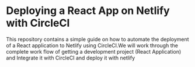# Deploying a React App on Netlify with CircleCI

This repository contains a simple guide on how to automate the deployment of a React application to Netlify using CircleCI.We will work through the complete work flow of getting a development project (React Application) and Integrate it with CircleCI and deploy it with netlify
